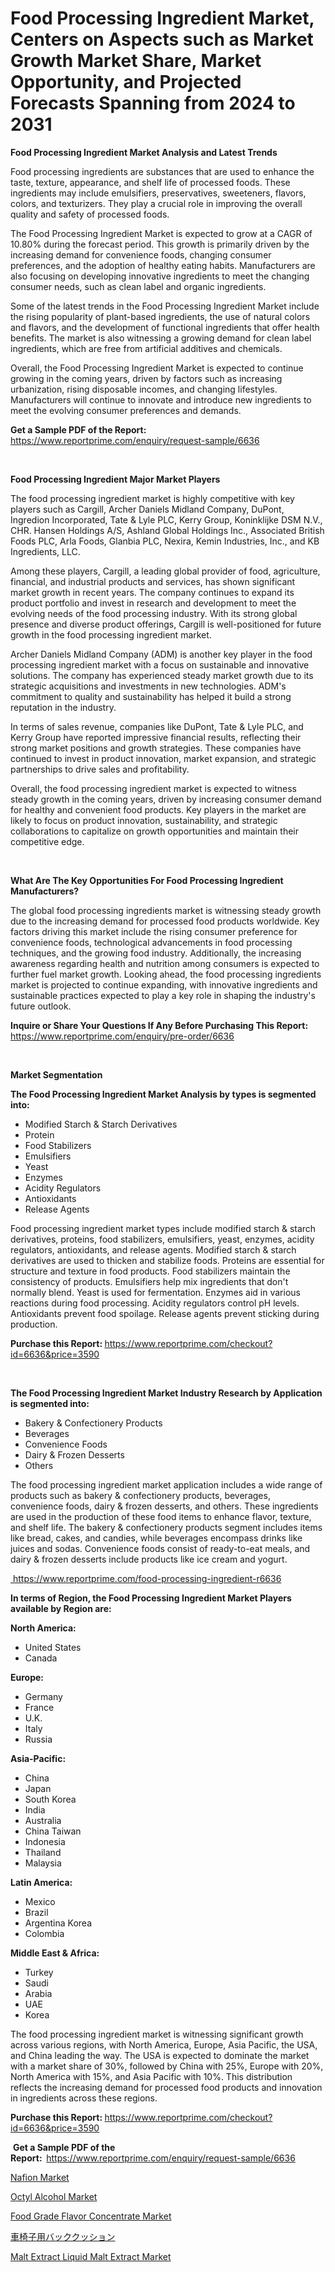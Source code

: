 <p><h1>Food Processing Ingredient Market, Centers on Aspects such as Market Growth Market Share, Market Opportunity, and Projected Forecasts Spanning from 2024 to 2031</h1></p><p><strong>Food Processing Ingredient Market Analysis and Latest Trends</strong></p>
<p><p>Food processing ingredients are substances that are used to enhance the taste, texture, appearance, and shelf life of processed foods. These ingredients may include emulsifiers, preservatives, sweeteners, flavors, colors, and texturizers. They play a crucial role in improving the overall quality and safety of processed foods.</p><p>The Food Processing Ingredient Market is expected to grow at a CAGR of 10.80% during the forecast period. This growth is primarily driven by the increasing demand for convenience foods, changing consumer preferences, and the adoption of healthy eating habits. Manufacturers are also focusing on developing innovative ingredients to meet the changing consumer needs, such as clean label and organic ingredients.</p><p>Some of the latest trends in the Food Processing Ingredient Market include the rising popularity of plant-based ingredients, the use of natural colors and flavors, and the development of functional ingredients that offer health benefits. The market is also witnessing a growing demand for clean label ingredients, which are free from artificial additives and chemicals.</p><p>Overall, the Food Processing Ingredient Market is expected to continue growing in the coming years, driven by factors such as increasing urbanization, rising disposable incomes, and changing lifestyles. Manufacturers will continue to innovate and introduce new ingredients to meet the evolving consumer preferences and demands.</p></p>
<p><strong>Get a Sample PDF of the Report:&nbsp;</strong> <a href="https://www.reportprime.com/enquiry/request-sample/6636">https://www.reportprime.com/enquiry/request-sample/6636</a></p>
<p>&nbsp;</p>
<p><strong>Food Processing Ingredient Major Market Players</strong></p>
<p><p>The food processing ingredient market is highly competitive with key players such as Cargill, Archer Daniels Midland Company, DuPont, Ingredion Incorporated, Tate & Lyle PLC, Kerry Group, Koninklijke DSM N.V., CHR. Hansen Holdings A/S, Ashland Global Holdings Inc., Associated British Foods PLC, Arla Foods, Glanbia PLC, Nexira, Kemin Industries, Inc., and KB Ingredients, LLC.</p><p>Among these players, Cargill, a leading global provider of food, agriculture, financial, and industrial products and services, has shown significant market growth in recent years. The company continues to expand its product portfolio and invest in research and development to meet the evolving needs of the food processing industry. With its strong global presence and diverse product offerings, Cargill is well-positioned for future growth in the food processing ingredient market.</p><p>Archer Daniels Midland Company (ADM) is another key player in the food processing ingredient market with a focus on sustainable and innovative solutions. The company has experienced steady market growth due to its strategic acquisitions and investments in new technologies. ADM's commitment to quality and sustainability has helped it build a strong reputation in the industry.</p><p>In terms of sales revenue, companies like DuPont, Tate & Lyle PLC, and Kerry Group have reported impressive financial results, reflecting their strong market positions and growth strategies. These companies have continued to invest in product innovation, market expansion, and strategic partnerships to drive sales and profitability.</p><p>Overall, the food processing ingredient market is expected to witness steady growth in the coming years, driven by increasing consumer demand for healthy and convenient food products. Key players in the market are likely to focus on product innovation, sustainability, and strategic collaborations to capitalize on growth opportunities and maintain their competitive edge.</p></p>
<p>&nbsp;</p>
<p><strong>What Are The Key Opportunities For Food Processing Ingredient Manufacturers?</strong></p>
<p><p>The global food processing ingredients market is witnessing steady growth due to the increasing demand for processed food products worldwide. Key factors driving this market include the rising consumer preference for convenience foods, technological advancements in food processing techniques, and the growing food industry. Additionally, the increasing awareness regarding health and nutrition among consumers is expected to further fuel market growth. Looking ahead, the food processing ingredients market is projected to continue expanding, with innovative ingredients and sustainable practices expected to play a key role in shaping the industry's future outlook.</p></p>
<p><strong>Inquire or Share Your Questions If Any Before Purchasing This Report:</strong> <a href="https://www.reportprime.com/enquiry/pre-order/6636">https://www.reportprime.com/enquiry/pre-order/6636</a></p>
<p>&nbsp;</p>
<p><strong>Market Segmentation</strong></p>
<p><strong>The Food Processing Ingredient Market Analysis by types is segmented into:</strong></p>
<p><ul><li>Modified Starch & Starch Derivatives</li><li>Protein</li><li>Food Stabilizers</li><li>Emulsifiers</li><li>Yeast</li><li>Enzymes</li><li>Acidity Regulators</li><li>Antioxidants</li><li>Release Agents</li></ul></p>
<p><p>Food processing ingredient market types include modified starch & starch derivatives, proteins, food stabilizers, emulsifiers, yeast, enzymes, acidity regulators, antioxidants, and release agents. Modified starch & starch derivatives are used to thicken and stabilize foods. Proteins are essential for structure and texture in food products. Food stabilizers maintain the consistency of products. Emulsifiers help mix ingredients that don't normally blend. Yeast is used for fermentation. Enzymes aid in various reactions during food processing. Acidity regulators control pH levels. Antioxidants prevent food spoilage. Release agents prevent sticking during production.</p></p>
<p><strong>Purchase this Report:&nbsp;</strong><a href="https://www.reportprime.com/checkout?id=6636&price=3590">https://www.reportprime.com/checkout?id=6636&price=3590</a></p>
<p>&nbsp;</p>
<p><strong>The Food Processing Ingredient Market Industry Research by Application is segmented into:</strong></p>
<p><ul><li>Bakery & Confectionery Products</li><li>Beverages</li><li>Convenience Foods</li><li>Dairy & Frozen Desserts</li><li>Others</li></ul></p>
<p><p>The food processing ingredient market application includes a wide range of products such as bakery & confectionery products, beverages, convenience foods, dairy & frozen desserts, and others. These ingredients are used in the production of these food items to enhance flavor, texture, and shelf life. The bakery & confectionery products segment includes items like bread, cakes, and candies, while beverages encompass drinks like juices and sodas. Convenience foods consist of ready-to-eat meals, and dairy & frozen desserts include products like ice cream and yogurt.</p></p>
<p><a href="https://www.reportprime.com/food-processing-ingredient-r6636">&nbsp;https://www.reportprime.com/food-processing-ingredient-r6636</a></p>
<p><strong>In terms of Region, the Food Processing Ingredient Market Players available by Region are:</strong></p>
<p>
    <p> <strong> North America: </strong>
        <ul>
            <li>United States</li>
            <li>Canada</li>
        </ul>
        </p> 
    <p> <strong> Europe: </strong>
        <ul>
            <li>Germany</li>
            <li>France</li>
            <li>U.K.</li>
            <li>Italy</li>
            <li>Russia</li>
        </ul>
        </p> 
    <p> <strong> Asia-Pacific: </strong>
        <ul>
            <li>China</li>
            <li>Japan</li>
            <li>South Korea</li>
            <li>India</li>
            <li>Australia</li>
            <li>China Taiwan</li>
            <li>Indonesia</li>
            <li>Thailand</li>
            <li>Malaysia</li>
        </ul>
        </p> 
    <p> <strong> Latin America: </strong>
        <ul>
            <li>Mexico</li>
            <li>Brazil</li>
            <li>Argentina Korea</li>
            <li>Colombia</li>
        </ul>
        </p> 
    <p> <strong> Middle East & Africa: </strong>
        <ul>
            <li>Turkey</li>
            <li>Saudi</li>
            <li>Arabia</li>
            <li>UAE</li>
            <li>Korea</li>
        </ul>
    </p>
    </p>
<p><p>The food processing ingredient market is witnessing significant growth across various regions, with North America, Europe, Asia Pacific, the USA, and China leading the way. The USA is expected to dominate the market with a market share of 30%, followed by China with 25%, Europe with 20%, North America with 15%, and Asia Pacific with 10%. This distribution reflects the increasing demand for processed food products and innovation in ingredients across these regions.</p></p>
<p><strong>Purchase this Report: </strong><a href="https://www.reportprime.com/checkout?id=6636&price=3590">https://www.reportprime.com/checkout?id=6636&price=3590</a></p>
<p>&nbsp;<strong>Get a Sample PDF of the Report:&nbsp;&nbsp;</strong><a href="https://www.reportprime.com/enquiry/request-sample/6636">https://www.reportprime.com/enquiry/request-sample/6636</a></p>
<p><strong></strong></p>
<p><p><a href="https://issuu.com/reportprime-2/docs/nafion-market-size-2030.pptx">Nafion Market</a></p><p><a href="https://issuu.com/reportprime-2/docs/octyl-alcohol-market-size-2030.pptx">Octyl Alcohol Market</a></p><p><a href="https://github.com/wwwkeltoum/Market-Research-Report-List-2/blob/main/food-grade-flavor-concentrate-market.md">Food Grade Flavor Concentrate Market</a></p><p><a href="https://github.com/pepo3k/Market-Research-Report-List-1/blob/main/941518419935.md">車椅子用バッククッション</a></p><p><a href="https://github.com/gamblestampleyjenny50m5sl6/Market-Research-Report-List-2/blob/main/malt-extract-liquid-malt-extract-market.md">Malt Extract Liquid Malt Extract Market</a></p></p>